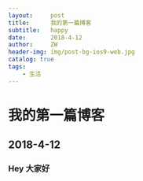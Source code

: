 ```yaml
---
layout:     post
title:      我的第一篇博客
subtitle:   happy
date:       2018-4-12
author:     ZW
header-img: img/post-bg-ios9-web.jpg
catalog: true
tags:
    - 生活
---
```


# 我的第一篇博客
## 2018-4-12
### Hey 大家好
